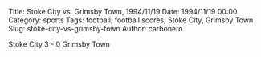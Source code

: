Title: Stoke City vs. Grimsby Town, 1994/11/19
Date: 1994/11/19 00:00
Category: sports
Tags: football, football scores, Stoke City, Grimsby Town
Slug: stoke-city-vs-grimsby-town
Author: carbonero


Stoke City 3 - 0 Grimsby Town

